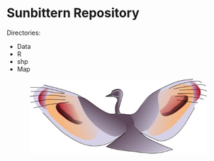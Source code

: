 # Sunbittern Repository

Directories:

  + Data
  + R
  + shp
  + Map

<p align=center>
<img src="E_helias_d.png" width="400" />
</p>
